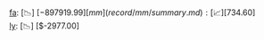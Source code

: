 [fa](record/fa/summary.md): [📉] [$-897919.99]  
[mm](record/mm/summary.md): [📈] [$734.60]  
[ly](record/ly/summary.md): [📉] [$-2977.00]  
